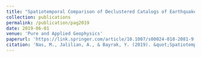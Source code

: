 ```yaml
---
title: "Spatiotemporal Comparison of Declustered Catalogs of Earthquakes in Turkey"
collection: publications
permalink: /publication/pag2019
date: 2019-06-01
venue: 'Pure and Applied Geophysics'
paperurl: 'https://link.springer.com/article/10.1007/s00024-018-2081-9'
citation: 'Nas, M., Jalilian, A., & Bayrak, Y. (2019). &quot;Spatiotemporal Comparison of Declustered Catalogs of Earthquakes in Turkey&quot;. <i>Pure and Applied Geophysics</i>, 176(6), 2215-2233.'
---
```


